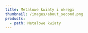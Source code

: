 ```yaml
---
title: Metalowe kwiaty i okręgi
thumbnail: /images/about_second.png
products:
  - path: Metalowe kwiaty
---
```



